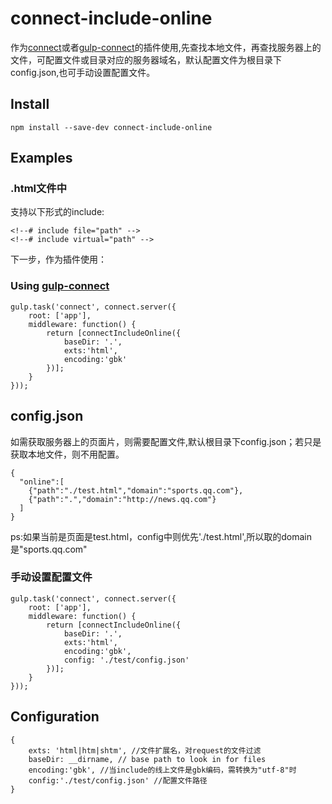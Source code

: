 connect-include-online
===========

作为[connect]或者[gulp-connect]的插件使用,先查找本地文件，再查找服务器上的文件，可配置文件或目录对应的服务器域名，默认配置文件为根目录下config.json,也可手动设置配置文件。


## Install

    npm install --save-dev connect-include-online

## Examples

### .html文件中

支持以下形式的include:

    <!--# include file="path" -->
    <!--# include virtual="path" -->


下一步，作为插件使用：

### Using [gulp-connect]

    gulp.task('connect', connect.server({
        root: ['app'],
        middleware: function() {
            return [connectIncludeOnline({
	    		baseDir: '.',
	            exts:'html',
	            encoding:'gbk'
	    	})];
        }
    }));


## config.json

如需获取服务器上的页面片，则需要配置文件,默认根目录下config.json；若只是获取本地文件，则不用配置。

    {
      "online":[
        {"path":"./test.html","domain":"sports.qq.com"},
        {"path":".","domain":"http://news.qq.com"}
      ]
    }


ps:如果当前是页面是test.html，config中则优先'./test.html',所以取的domain是"sports.qq.com"

### 手动设置配置文件

    gulp.task('connect', connect.server({
        root: ['app'],
        middleware: function() {
            return [connectIncludeOnline({
                baseDir: '.',
                exts:'html',
                encoding:'gbk',
                config: './test/config.json'
            })];
        }
    }));


## Configuration

    {
        exts: 'html|htm|shtm', //文件扩展名，对request的文件过滤
        baseDir: __dirname, // base path to look in for files
        encoding:'gbk', //当include的线上文件是gbk编码，需转换为"utf-8"时
        config:'./test/config.json' //配置文件路径
    }

[Connect]: http://senchalabs.github.com/connect
[gulp-connect]: https://github.com/avevlad/gulp-connect

